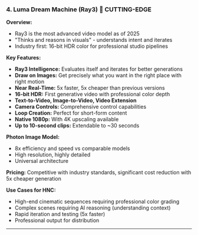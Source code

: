 ### 4. **Luma Dream Machine (Ray3)** 🚀 CUTTING-EDGE

**Overview:**

- Ray3 is the most advanced video model as of 2025
- "Thinks and reasons in visuals" - understands intent and iterates
- Industry first: 16-bit HDR color for professional studio pipelines

**Key Features:**

- **Ray3 Intelligence:** Evaluates itself and iterates for better generations
- **Draw on Images:** Get precisely what you want in the right place with right motion
- **Near Real-Time:** 5x faster, 5x cheaper than previous versions
- **16-bit HDR:** First generative video with professional color depth
- **Text-to-Video, Image-to-Video, Video Extension**
- **Camera Controls:** Comprehensive control capabilities
- **Loop Creation:** Perfect for short-form content
- **Native 1080p:** With 4K upscaling available
- **Up to 10-second clips:** Extendable to ~30 seconds

**Photon Image Model:**

- 8x efficiency and speed vs comparable models
- High resolution, highly detailed
- Universal architecture

**Pricing:**
Competitive with industry standards, significant cost reduction with 5x cheaper generation

**Use Cases for HNC:**

- High-end cinematic sequences requiring professional color grading
- Complex scenes requiring AI reasoning (understanding context)
- Rapid iteration and testing (5x faster)
- Professional output for distribution

---
